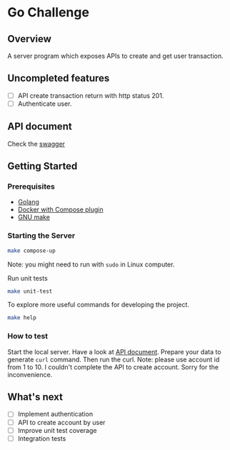 # Go Challenge

## Overview

A server program which exposes APIs to create and get user transaction.

## Uncompleted features

- [ ] API create transaction return with http status 201.
- [ ] Authenticate user.

## API document

Check the [swagger](./docs)

## Getting Started

### Prerequisites

- [Golang](https://go.dev/doc/install)
- [Docker with Compose plugin](https://docs.docker.com/compose/install/)
- [GNU make](https://www.gnu.org/software/make/)

### Starting the Server

```sh
make compose-up
```

Note: you might need to run with `sudo` in Linux computer.

Run unit tests

```sh
make unit-test
```

To explore more useful commands for developing the project.

```sh
make help
```

### How to test

Start the local server.
Have a look at [API document](#api-document). Prepare your data to generate `curl` command. Then run the curl.
Note: please use account id from 1 to 10. I couldn't complete the API to create account. Sorry for the inconvenience.

## What's next

- [ ] Implement authentication
- [ ] API to create account by user
- [ ] Improve unit test coverage
- [ ] Integration tests
